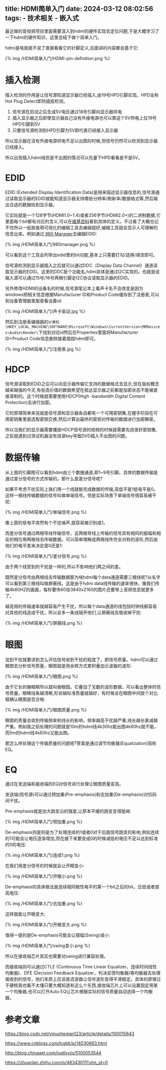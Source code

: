 title: HDMI简单入门
date: 2024-03-12 08:02:56
tags:
    - 技术相关
    - 嵌入式
---

最近做的音视频项目里面需要深入到hdmi的硬件实现去定位问题,于是大概学习了一下hdmi的硬件知识，这里总结下做个简单入门。

hdmi是啥我就不说了直接看看它的针脚定义,后面讲的内容都会基于它:

{% img /HDMI简单入门/HDMI-pin-definition.png %}

# 插入检测

插入检测的作用是让信号源知道显示器已经插入,由19号HPD引脚实现。HPD全称Hot Plug Detect即热插拔检测。

1. 信号源在启动之后生成5V电压通过18号引脚向显示器供电
2. 插入显示器之后即使显示器自己没有外接电源也可以靠这个5V供电上拉19号HPD引脚到5V
3. 只要信号源检测到HPD引脚为5V即代表已经接入显示器

所以显示器在没有外接电源供电不足以出图的时候,但信号仍然可以检测到显示器已经接入。

所以出现插入hdmi线但是不出图的情况可以先量下HPD看看是不是5V。

# EDID

EDID (Extended Display Identification Data)是用来描述显示器信息的,信号源通过读取显示器的EDID就能知道显示器支持哪些分辨率/刷新率/数据格式等,然后输出合适的数据给到显示器。

它实际就是一个128字节(HDMI1.0~1.4)或者256字节(HDMI2.0+)的二进制数据,它里面每个bit都有对应的含义,可以在[维基百科](https://en.wikipedia.org/wiki/Extended_Display_Identification_Data)看到具体的定义。不过看了大概也记不住所以一般直接用可视化的编辑工具去编辑就好,编辑工具就会显示人可理解的信息出来。例如通过[
980 Manager](https://980-manager.software.informer.com/download)去编辑EDID:

{% img /HDMI简单入门/980manager.png %}

可以看到这个工具会列举出edid里的bit功能,基本上只需要打勾/选择/填空即可。

信号源检测到显示器插入之后就可以通过DDC（Display Data Channel）通道读取显示器的EDID。这里的DDC是个功能名,hdmi具体是通过I2C实现的。也就是说输入源可以通过15号/16号两根引脚走I2C协议读取显示器的EDID。

另外修改HDMI的设备名的时候,信号源笔记本上看声卡名不会改变是因为windows把相关信息根据Manufacturer ID和Product Code缓存到了注册表,可以到设备管理器里面查看设备id:

{% img /HDMI简单入门/声卡驱动.jpg %}

然后到注册表编辑器的`计算机\HKEY_LOCAL_MACHINE\SOFTWARE\Microsoft\Windows\CurrentVersion\MMDevices\Audio\Render\`下找到对应id然后在Properties里面将Manufacturer ID+Product Code信息删除接着插拔hdmi即可。

{% img /HDMI简单入门/注册表.jpg %}

# HDCP

信号源读取到EDID之后可以向显示器传输它支持的数据格式去显示,但在版权概念越来越强的今天,有些高价值的数据希望在抵达显示器之前都是加密状态不能被直接录制的。这个时候就需要使用HDCP(High -bandwidth Digital Content Protection)去进行加密。

它的原理简单来说就是信号源和显示器各自都有一个可用密钥集,在握手阶段在可用密钥集里面选取密钥交换,然后计算出最终的密钥对传输的数据进行加密解密。

所以当我们的显示器需要播放HDCP信号源的视频的时候就需要先烧录好密钥集,之前就遇到过测试机器没有烧录key导致DVD插入不出图的问题。

# 数据传输

从上面的引脚图可以看到hdmi由三个数据通道,即1~9号引脚。具体的数据传输是通过差分信号的方式传输的。那什么是差分信号呢?

如果不考虑干扰实际上我们用一个线就能完成数据的传输,高低平是1低电平是0。这样一根线传输数据的信号叫做单端信号。但是实际场景下单端信号很容易被干扰:

{% img /HDMI简单入门/单端信号.png %}

像上面的低电平突然有个干扰噪声,就容易被识别成1。

而差分信号通过两根导线传输信号，这两根导线上传输的信号具有相同的振幅和相反的相位用两根线去传输数据。可以简单理解成两根线传完全对称的波形,然后由他们的电平差来决定是0还是1:

{% img /HDMI简单入门/差分信号.png %}

由于两个线受到的干扰是一样的,所以不影响他们两之间的差。

既然差分信号由两根线去传输数据那为啥hdmi每个data通道需要三根线呢?从名字可以看到第三根线叫做屏蔽线。这是由于hdmi data线传输的速率很快，像我们传输4k60HZ的画面，每秒要传60张3840x2160的图片还要带上音频信息就更多了。

越高频的传输速率就越容易产生干扰，所以每个data通道的线包括时钟线都容易对其他的线造成干扰，所以会多一条线隔开他们,让屏蔽线去吸收掉干扰:

{% img /HDMI简单入门/屏蔽线.png %}

# 眼图


说到干扰就要讲到怎么评估信号收到干扰的程度了，即信号质量。hdmi可以通过眼图去分析信号质量，眼图就是用余辉方式累积叠加示波器的波形:

{% img /HDMI简单入门/眼图.png %}

由于它长的像眼睛所以就叫做眼图。它叠加了无数的波形数据，可以看出整体的信号质量。眼睛线条越清晰,形状越标准质量就越好，有时候会在眼图中间放个对比框确认眼图是否合格:

{% img /HDMI简单入门/眼图质量.png %}

眼图的质量会收到传输频率和线长的影响，频率越高干扰越严重,线长越长衰减越严重。例如我之前处理的问题就是10m的hdmi线4k30hz能出图4k60hz就不能，而5m的hdmi线4k60hz又能出图。

那怎么样处理这个传输质量的问题呢?答案是通过调节均衡器(Equalization)简称EQ。

# EQ

通过在发送端和接收端的EQ对信号进行处理让眼图质量变高。

发送端(信号源)可以通过预加重(Pre-emphasis)和去加重(De-emphasis)对抗码间干扰。

Pre-emphasis就是加大跳变沿的强度,让原本平缓的跳变变得陡峭:

{% img /HDMI简单入门/预加重.png %}

De-emphasis则是则是为了处理连续的1或者0对于后面信号跳变的影响,例如连续的1可能会让电压逐渐增加,而在接下来要变成0的时候减低的电压不足以达到标准的0的电压:

{% img /HDMI简单入门/连续1.png %}

在我们用差分信号的时候就会让开眼变小:

{% img /HDMI简单入门/开眼小.png %}

De-emphasis的具体做法是连续相同极性电平的第一个bit之后的bit，压低或者提高电压:

{% img /HDMI简单入门/去加重.png %}

这样就能让开眼变大:

{% img /HDMI简单入门/开眼变大.png %}

值得一提的是De-emphasis可能会让摆幅(Swing)减小:

{% img /HDMI简单入门/swing变小.png %}

所以在接收端芯片其实也需要对swing进行兼容处理。

而接收端则可以通过CTLE (Continuous Time Linear Equalizer，连续时间线性均衡器)、DFE (Decision Feedback Equalizer，判决反馈均衡器)等均衡器去处理接收到的信号，他们本质上应该是滤波器让信号波形变得平滑稳定。具体的原理过于硬核我也看不太懂只要大概知道有这么个东西,接收端芯片上可以设置固定用某一个均衡器,也可以打开Auto EQ让芯片根据实际的信号质量自动选择一个均衡器。

# 参考文章

https://blog.csdn.net/yinuoheqian123/article/details/100015843

https://www.cnblogs.com/lcgbk/p/14030663.html

http://blog.chinaaet.com/justlxy/p/5100053544

https://zhuanlan.zhihu.com/p/48343011?utm_id=0